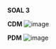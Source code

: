 **SOAL 3**

**CDM**
![image](https://github.com/Yosia29/Learn_Phpmyadmin/assets/160198067/ba727800-e4cb-40e0-a61b-5754af74deff)

**PDM**
![image](https://github.com/Yosia29/Learn_Phpmyadmin/assets/160198067/255d0f57-993c-4a69-bc9b-b195b6225fb2)
